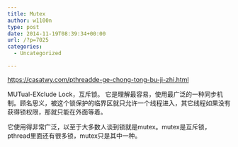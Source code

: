 ```yaml
---
title: Mutex
author: w1100n
type: post
date: 2014-11-19T08:39:34+00:00
url: /?p=7025
categories:
  - Uncategorized

---
```

https://casatwy.com/pthreadde-ge-chong-tong-bu-ji-zhi.html

MUTual-EXclude Lock，互斥锁。 它是理解最容易，使用最广泛的一种同步机制。顾名思义，被这个锁保护的临界区就只允许一个线程进入，其它线程如果没有获得锁权限，那就只能在外面等着。

它使用得非常广泛，以至于大多数人谈到锁就是mutex。mutex是互斥锁，pthread里面还有很多锁，mutex只是其中一种。